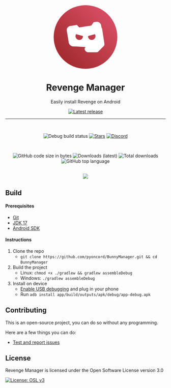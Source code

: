 <div align="center">

  <img src="images/revenge_logo.png" alt="Revenge logo" width="200px" style="border-radius: 50%" />
  
  # Revenge Manager

  Easily install Revenge on Android

  [![Latest release](https://img.shields.io/github/v/release/pyoncord/BunnyManager?color=3AB8BA&display_name=release&label=Latest&style=for-the-badge)](https://github.com/pyoncord/BunnyManager/releases/latest)
  
  ---

  <br>

  ![Debug build status](https://img.shields.io/github/actions/workflow/status/pyoncord/BunnyManager/build-debug.yml?label=Debug%20Build&logo=github&style=for-the-badge&branch=main)
  [![Stars](https://img.shields.io/github/stars/pyoncord/BunnyManager?logo=github&style=for-the-badge)](https://github.com/pyoncord/BunnyManager/stargazers)
  [![Discord](https://img.shields.io/discord/1196075698301968455?logo=discord&logoColor=white&style=for-the-badge)](https://discord.gg/XjYgWXHb9Q)
  
  <br>
  
  ![GitHub code size in bytes](https://img.shields.io/github/languages/code-size/pyoncord/BunnyManager?logo=github&logoColor=%23fff&style=for-the-badge)
  ![Downloads (latest)](https://img.shields.io/github/downloads/pyoncord/BunnyManager/latest/total?style=for-the-badge&logo=github&label=Downloads%20(Latest)&color=blue)
  ![Total downloads](https://img.shields.io/github/downloads/pyoncord/BunnyManager/total?style=for-the-badge&logo=github&label=Downloads%20(Total)&color=blue)
  ![GitHub top language](https://img.shields.io/github/languages/top/pyoncord/BunnyManager?style=for-the-badge)

  <br>

  <img src="images/screenshot_home.jpg" width="200px">
  
</div>

Build
---

#### Prerequisites
  - [Git](https://git-scm.com/downloads)
  - [JDK 17](https://www.oracle.com/java/technologies/javase/jdk11-archive-downloads.html)
  - [Android SDK](https://developer.android.com/studio)

#### Instructions

1. Clone the repo
    - `git clone https://github.com/pyoncord/BunnyManager.git && cd BunnyManager`
2. Build the project
    - Linux: `chmod +x ./gradlew && gradlew assembleDebug`
    - Windows: `./gradlew assembleDebug`
3. Install on device
    - [Enable USB debugging](https://developer.android.com/studio/debug/dev-options) and plug in your phone
    - Run `adb install app/build/outputs/apk/debug/app-debug.apk`

## Contributing

This is an open-source project, you can do so without any programming.

Here are a few things you can do:

- [Test and report issues](https://github.com/pyoncord/BunnyManager/issues/new/choose)
<!-- - [Translate the app into your language](https://crowdin.com/project/vendetta-manager) -->
    
License
---
Revenge Manager is licensed under the Open Software License version 3.0

[![License: OSL v3](https://img.shields.io/badge/License-OSL%20v3-blue.svg?style=for-the-badge)](https://github.com/pyoncord/BunnyManager/blob/main/LICENSE)
